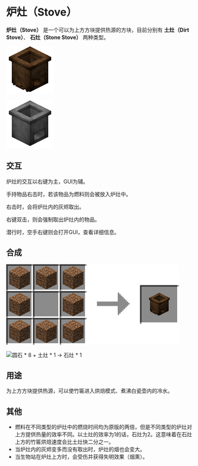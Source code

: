 # 炉灶（Stove）

**炉灶（Stove）** 是一个可以为上方方块提供热源的方块，目前分别有 **土灶（Dirt Stove）**、 **石灶（Stone Stove）** 两种类型。

![土灶](../.gitbook/assets/blocks-items/dirt_stove.png)

![石灶](../.gitbook/assets/blocks-items/stone_stove.png)

## 交互

炉灶的交互以右键为主，GUI为辅。

手持物品右击时，若该物品为燃料则会被放入炉灶中。

右击时，会将炉灶内的灰烬取出。

右键双击，则会强制取出炉灶内的物品。

潜行时，空手右键则会打开GUI，查看详细信息。

## 合成

![任意泥土 * 8 → 土灶 * 1](../.gitbook/assets/recipes/dirt_stove_recipe.png)

![圆石 * 8 + 土灶 * 1 → 石灶 * 1](../.gitbook/assets/recipes/stone_stove_recipe%20%281%29.png)

## 用途

为上方方块提供热源，可以使竹匾进入烘焙模式、煮沸白瓷壶内的冷水。

## 其他

* 燃料在不同类型的炉灶中的燃烧时间均为原版的两倍，但是不同类型的炉灶对上方提供热量的效率不同。以土灶的效率为1的话，石灶为2。这意味着在石灶上方的竹匾烘焙速度会比土灶快二分之一。
* 当炉灶内的灰烬变多而没有取出时，炉灶的烟也会变大。
* 当生物站在炉灶上方时，会受伤并获得失明效果（烟熏）。

